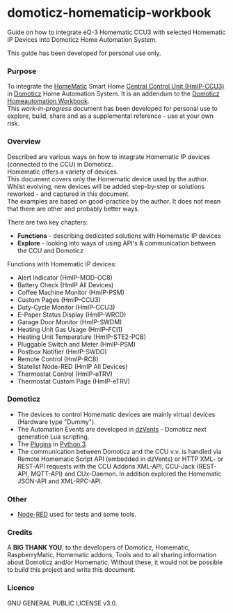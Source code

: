# domoticz-homematicip-workbook
Guide on how to integrate eQ-3 Homematic CCU3 with selected Homematic IP Devices into Domoticz Home Automation System. 

This guide has been developed for personal use only.

### Purpose
To integrate the [HomeMatic](https://www.homematic.com) Smart Home [Central Control Unit (HmIP-CCU3)](https://www.eq-3.com/products/homematic/detail/smart-home-central-control-unit-ccu3.html) in [Domoticz](https://www.domoticz.com/) Home Automation System.
It is an addendum to the [Domoticz Homeautomation Workbook](https://github.com/rwbl/domoticz-homeautomation-workbook).  
This *work-in-progress* document has been developed for personal use to explore, build, share and as a supplemental reference - use at your own risk.

### Overview
Described are various ways on how to integrate Homematic IP devices (connected to the CCU) in Domoticz.  
Homematic offers a variety of devices.  
This document covers only the Homematic device used by the author.  
Whilst evolving, new devices will be added step-by-step or solutions reworked - and captured in this document.  
The examples are based on good-practice by the author. It does not mean that there are other and probably better ways.

There are two key chapters:
* **Functions** - describing dedicated solutions with Homematic IP devices
* **Explore** - looking into ways of using API's & communication between the CCU and Domoticz

Functions with Homematic IP devices:

* Alert Indicator (HmIP-MOD-OC8)
* Battery Check (HmIP All Devices)
* Coffee Machine Monitor (HmIP-PSM)
* Custom Pages (HmIP-CCU3)
* Duty-Cycle Monitor (HmIP-CCU3)
* E-Paper Status Display (HmIP-WRCD)
* Garage Door Monitor (HmIP-SWDM)
* Heating Unit Gas Usage (HmIP-FCI1)
* Heating Unit Temperature (HmIP-STE2-PCB)
* Pluggable Switch and Meter (HmIP-PSM)
* Postbox Notifier (HmIP-SWDO)
* Remote Control (HmIP-RC8)
* Statelist Node-RED (HmIP All Devices)
* Thermostat Control (HmIP-eTRV)
* Thermostat Custom Page (HmIP-eTRV)

### Domoticz
* The devices to control Homematic devices are mainly virtual devices (Hardware type "Dummy").
* The Automation Events are developed in [dzVents](https://www.domoticz.com/wiki/DzVents:_next_generation_Lua_scripting) - Domoticz next generation Lua scripting.
* The [Plugins](https://www.domoticz.com/wiki/Developing_a_Python_plugin) in [Python 3](https://www.python.org/).
* The communication between Domoticz and the CCU v.v. is handled via Remote Homematic Script API (embedded in dzVents) or HTTP XML- or REST-API requests with the CCU Addons XML-API, CCU-Jack (REST-API, MQTT-API) and CUx-Daemon. In addition explored the Homematic JSON-API and XML-RPC-API.

### Other
* [Node-RED](https://nodered.org/) used for tests and some tools.

### Credits
A **BIG THANK YOU**, to the developers of Domoticz, Homematic, RaspberryMatic, Homematic addons, Tools and to all sharing information about Domoticz and/or Homematic.
Without these, it would not be possible to build this project and write this document.

### Licence
GNU GENERAL PUBLIC LICENSE v3.0.

